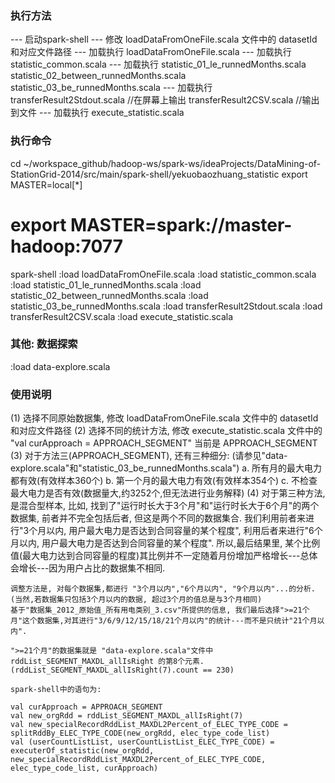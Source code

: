### 执行方法
--- 启动spark-shell
--- 修改 loadDataFromOneFile.scala 文件中的 datasetId 和对应文件路径
--- 加载执行 loadDataFromOneFile.scala
--- 加载执行 statistic_common.scala
--- 加载执行
    statistic_01_le_runnedMonths.scala
    statistic_02_between_runnedMonths.scala
    statistic_03_be_runnedMonths.scala
--- 加载执行
    transferResult2Stdout.scala //在屏幕上输出
    transferResult2CSV.scala //输出到文件
--- 加载执行
    execute_statistic.scala

### 执行命令
cd ~/workspace_github/hadoop-ws/spark-ws/ideaProjects/DataMining-of-StationGrid-2014/src/main/spark-shell/yekuobaozhuang_statistic
export MASTER=local[*]
# export MASTER=spark://master-hadoop:7077
spark-shell
:load loadDataFromOneFile.scala
:load statistic_common.scala
:load statistic_01_le_runnedMonths.scala
:load statistic_02_between_runnedMonths.scala
:load statistic_03_be_runnedMonths.scala
:load transferResult2Stdout.scala
:load transferResult2CSV.scala
:load execute_statistic.scala

### 其他: 数据探索
:load data-explore.scala

### 使用说明
(1) 选择不同原始数据集, 修改 loadDataFromOneFile.scala 文件中的 datasetId 和对应文件路径
(2) 选择不同的统计方法, 修改 execute_statistic.scala 文件中的 "val curApproach = APPROACH_SEGMENT"
    当前是 APPROACH_SEGMENT
(3) 对于方法三(APPROACH_SEGMENT), 还有三种细分: (请参见"data-explore.scala"和"statistic_03_be_runnedMonths.scala")
    a. 所有月的最大电力都有效(有效样本360个)
    b. 第一个月的最大电力有效(有效样本354个)
    c. 不检查最大电力是否有效(数据量大,约3252个,但无法进行业务解释)
(4) 对于第三种方法, 是混合型样本, 比如, 找到了"运行时长大于3个月"和"运行时长大于6个月"的两个数据集, 前者并不完全包括后者, 但这是两个不同的数据集合.
    我们利用前者来进行"3个月以内, 用户最大电力是否达到合同容量的某个程度", 利用后者来进行"6个月以内, 用户最大电力是否达到合同容量的某个程度".
    所以,最后结果里, 某个比例值(最大电力达到合同容量的程度)其比例并不一定随着月份增加严格增长---总体会增长---因为用户占比的数据集不相同.

    调整方法是, 对每个数据集,都进行 "3个月以内","6个月以内", "9个月以内"...的分析. (当然,若数据集只包括3个月以内的数据, 超过3个月的值总是与3个月相同)
    基于"数据集_2012_原始值_所有用电类别_3.csv"所提供的信息, 我们最后选择">=21个月"这个数据集,对其进行"3/6/9/12/15/18/21个月以内"的统计---而不是只统计"21个月以内".

    ">=21个月"的数据集就是 "data-explore.scala"文件中 rddList_SEGMENT_MAXDL_allIsRight 的第8个元素.(rddList_SEGMENT_MAXDL_allIsRight(7).count == 230)

    spark-shell中的语句为:

    val curApproach = APPROACH_SEGMENT
    val new_orgRdd = rddList_SEGMENT_MAXDL_allIsRight(7)
    val new_specialRecordRddList_MAXDL2Percent_of_ELEC_TYPE_CODE = splitRddBy_ELEC_TYPE_CODE(new_orgRdd, elec_type_code_list)
    val (userCountListList, userCountListList_ELEC_TYPE_CODE) = executerOf_statistic(new_orgRdd, new_specialRecordRddList_MAXDL2Percent_of_ELEC_TYPE_CODE, elec_type_code_list, curApproach)



